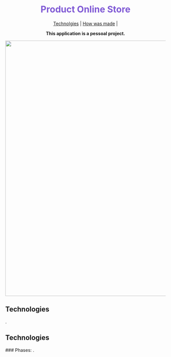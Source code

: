<h1 align="center" style="color: #805ad5; font-weight: bold;">Product Online Store</h1>
<p align="center">
<a href="#tech">Technolgies</a> |
<a href="#how">How was made</a> |
</p>

<p align="center">
<b>This application is a pessoal project.</b>
</p>
<p align="center">
<p align="center">
  <p>
    <img src="" width="800px">
  </p>
</p>

<h2 id="tech">Technologies</h2>
  .

<h2 id="how">Technologies</h2>
### Phases:
  .
